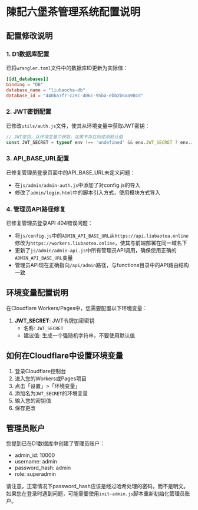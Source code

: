 # 陳記六堡茶管理系统配置说明

## 配置修改说明

### 1. D1数据库配置

已将`wrangler.toml`文件中的数据库ID更新为实际值：

```toml
[[d1_databases]]
binding = "DB"
database_name = "liubaocha-db"
database_id = "440ba7f7-c29c-406c-95ba-ebb2b6aa98cd"
```

### 2. JWT密钥配置

已修改`utils/auth.js`文件，使其从环境变量中获取JWT密钥：

```js
// JWT密钥，从环境变量中获取，如果不存在则使用默认值
const JWT_SECRET = typeof env !== 'undefined' && env.JWT_SECRET ? env.JWT_SECRET : 'liubaocha-admin-secret-key';
```

### 3. API_BASE_URL配置

已修复管理员登录页面中的API_BASE_URL未定义问题：

- 在`js/admin/admin-auth.js`中添加了对config.js的导入
- 修改了`admin/login.html`中的脚本引入方式，使用模块方式导入

### 4. 管理员API路径修复

已修复管理员登录API 404错误问题：

- 将`js/config.js`中的`ADMIN_API_BASE_URL`从`https://api.liubaotea.online`修改为`https://workers.liubaotea.online`，使其与前端部署在同一域名下
- 更新了`js/admin/admin-api.js`中所有管理员API调用，确保使用正确的`ADMIN_API_BASE_URL`变量
- 管理员API现在正确指向`/api/admin`路径，与functions目录中的API路由结构一致

## 环境变量配置说明

在Cloudflare Workers/Pages中，您需要配置以下环境变量：

1. **JWT_SECRET**: JWT令牌加密密钥
   - 名称: `JWT_SECRET`
   - 建议值: 生成一个强随机字符串，不要使用默认值

## 如何在Cloudflare中设置环境变量

1. 登录Cloudflare控制台
2. 进入您的Workers或Pages项目
3. 点击「设置」>「环境变量」
4. 添加名为`JWT_SECRET`的环境变量
5. 输入您的密钥值
6. 保存更改

## 管理员账户

您提到已在D1数据库中创建了管理员账户：
- admin_id: 10000
- username: admin
- password_hash: admin
- role: superadmin

请注意，正常情况下password_hash应该是经过哈希处理的密码，而不是明文。如果您在登录时遇到问题，可能需要使用`init-admin.js`脚本重新初始化管理员账户。